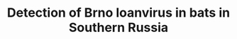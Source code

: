 ---
title: "Detection of Brno loanvirus in bats in Southern Russia"
excerpt: "Russian Science Foundation project<br/>Don State Technical University; May 2024<br/><img src='/images/PhoBl.png' width='500px'>"
collection: research
external_url: https://github.com/PopovIILab/PhoBl
---